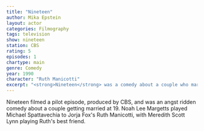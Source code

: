 ```yaml
---
title: "Nineteen"
author: Mika Epstein
layout: actor
categories: Filmography
tags: television
show: nineteen
station: CBS
rating: 5
episodes: 1
chartype: main
genre: Comedy
year: 1990
character: "Ruth Manicotti"
excerpt: "<strong>Nineteen</strong> was a comedy about a couple who married at 19."
---
```


Nineteen filmed a pilot episode, produced by CBS, and was an angst ridden comedy about a couple getting married at 19. Noah Lee Margetts played Michael Spattavechia to Jorja Fox's Ruth Manicotti, with Meredith Scott Lynn playing Ruth's best friend.
